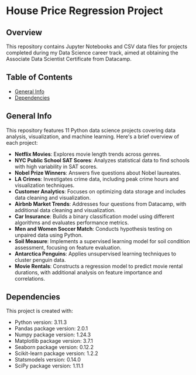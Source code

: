 # House Price Regression Project
## Overview
This repository contains Jupyter Notebooks and CSV data files for projects completed during my Data Science career track, aimed at obtaining the Associate Data Scientist Certificate from Datacamp.

## Table of Contents
* [General Info](#general-info)
* [Dependencies](#dependencies)

## General Info

This repository features 11 Python data science projects covering data analysis, visualization, and machine learning. Here's a brief overview of each project:

- **Netflix Movies**: Explores movie length trends across genres.
- **NYC Public School SAT Scores**: Analyzes statistical data to find schools with high variability in SAT scores.
- **Nobel Prize Winners**: Answers five questions about Nobel laureates.
- **LA Crimes**: Investigates crime data, including peak crime hours and visualization techniques.
- **Customer Analytics**: Focuses on optimizing data storage and includes data cleaning and visualization.
- **Airbnb Market Trends**: Addresses four questions from Datacamp, with additional data cleaning and visualization.
- **Car Insurance**: Builds a binary classification model using different algorithms and evaluates performance metrics.
- **Men and Women Soccer Match**: Conducts hypothesis testing on unpaired data using Python.
- **Soil Measure**: Implements a supervised learning model for soil condition assessment, focusing on feature evaluation.
- **Antarctica Penguins**: Applies unsupervised learning techniques to cluster penguin data.
- **Movie Rentals**: Constructs a regression model to predict movie rental durations, with additional analysis on feature importance and correlations.

## Dependencies
This project is created with:
- Python version: 3.11.3
- Pandas package version: 2.0.1
- Numpy package version: 1.24.3
- Matplotlib package version: 3.7.1
- Seaborn package version: 0.12.2
- Scikit-learn package version: 1.2.2
- Statsmodels version: 0.14.0
- SciPy package version: 1.11.1
